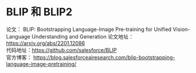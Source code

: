 # BLIP 和 BLIP2

论文： BLIP: Bootstrapping Language-Image Pre-training for Unified Vision-Language Understanding and Generation
论文地址：https://arxiv.org/abs/2201.12086   
代码地址：https://github.com/salesforce/BLIP   
官方博客： https://blog.salesforceairesearch.com/blip-bootstrapping-language-image-pretraining/


